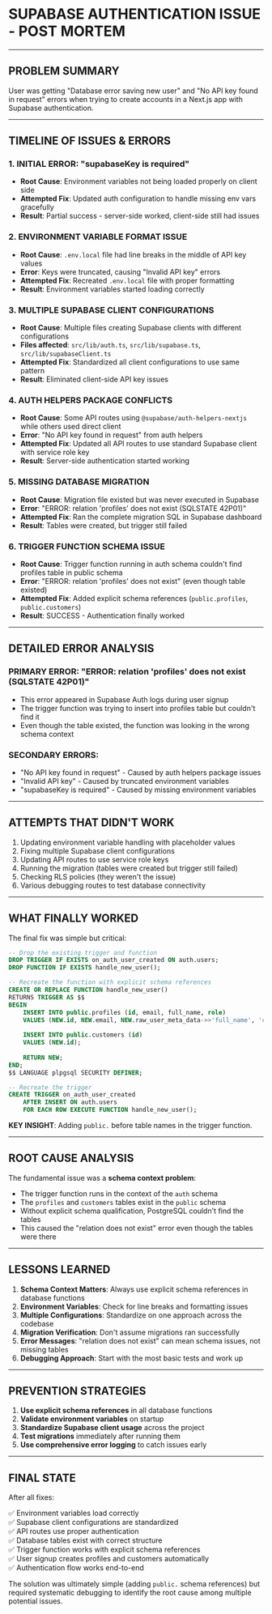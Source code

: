 # SUPABASE AUTHENTICATION ISSUE - POST MORTEM

---

## PROBLEM SUMMARY

User was getting "Database error saving new user" and "No API key found in request" errors when trying to create accounts in a Next.js app with Supabase authentication.

---

## TIMELINE OF ISSUES & ERRORS

### 1. INITIAL ERROR: "supabaseKey is required"
- **Root Cause**: Environment variables not being loaded properly on client side
- **Attempted Fix**: Updated auth configuration to handle missing env vars gracefully
- **Result**: Partial success - server-side worked, client-side still had issues

### 2. ENVIRONMENT VARIABLE FORMAT ISSUE
- **Root Cause**: `.env.local` file had line breaks in the middle of API key values
- **Error**: Keys were truncated, causing "Invalid API key" errors
- **Attempted Fix**: Recreated `.env.local` file with proper formatting
- **Result**: Environment variables started loading correctly

### 3. MULTIPLE SUPABASE CLIENT CONFIGURATIONS
- **Root Cause**: Multiple files creating Supabase clients with different configurations
- **Files affected**: `src/lib/auth.ts`, `src/lib/supabase.ts`, `src/lib/supabaseClient.ts`
- **Attempted Fix**: Standardized all client configurations to use same pattern
- **Result**: Eliminated client-side API key issues

### 4. AUTH HELPERS PACKAGE CONFLICTS
- **Root Cause**: Some API routes using `@supabase/auth-helpers-nextjs` while others used direct client
- **Error**: "No API key found in request" from auth helpers
- **Attempted Fix**: Updated all API routes to use standard Supabase client with service role key
- **Result**: Server-side authentication started working

### 5. MISSING DATABASE MIGRATION
- **Root Cause**: Migration file existed but was never executed in Supabase
- **Error**: "ERROR: relation 'profiles' does not exist (SQLSTATE 42P01)"
- **Attempted Fix**: Ran the complete migration SQL in Supabase dashboard
- **Result**: Tables were created, but trigger still failed

### 6. TRIGGER FUNCTION SCHEMA ISSUE
- **Root Cause**: Trigger function running in auth schema couldn't find profiles table in public schema
- **Error**: "ERROR: relation 'profiles' does not exist" (even though table existed)
- **Attempted Fix**: Added explicit schema references (`public.profiles`, `public.customers`)
- **Result**: SUCCESS - Authentication finally worked

---

## DETAILED ERROR ANALYSIS

### PRIMARY ERROR: "ERROR: relation 'profiles' does not exist (SQLSTATE 42P01)"
- This error appeared in Supabase Auth logs during user signup
- The trigger function was trying to insert into profiles table but couldn't find it
- Even though the table existed, the function was looking in the wrong schema context

### SECONDARY ERRORS:
- "No API key found in request" - Caused by auth helpers package issues
- "Invalid API key" - Caused by truncated environment variables
- "supabaseKey is required" - Caused by missing environment variables

---

## ATTEMPTS THAT DIDN'T WORK

1. Updating environment variable handling with placeholder values
2. Fixing multiple Supabase client configurations
3. Updating API routes to use service role keys
4. Running the migration (tables were created but trigger still failed)
5. Checking RLS policies (they weren't the issue)
6. Various debugging routes to test database connectivity

---

## WHAT FINALLY WORKED

The final fix was simple but critical:

```sql
-- Drop the existing trigger and function
DROP TRIGGER IF EXISTS on_auth_user_created ON auth.users;
DROP FUNCTION IF EXISTS handle_new_user();

-- Recreate the function with explicit schema references
CREATE OR REPLACE FUNCTION handle_new_user()
RETURNS TRIGGER AS $$
BEGIN
    INSERT INTO public.profiles (id, email, full_name, role)
    VALUES (NEW.id, NEW.email, NEW.raw_user_meta_data->>'full_name', 'customer');
    
    INSERT INTO public.customers (id)
    VALUES (NEW.id);
    
    RETURN NEW;
END;
$$ LANGUAGE plpgsql SECURITY DEFINER;

-- Recreate the trigger
CREATE TRIGGER on_auth_user_created
    AFTER INSERT ON auth.users
    FOR EACH ROW EXECUTE FUNCTION handle_new_user();
```

**KEY INSIGHT**: Adding `public.` before table names in the trigger function.

---

## ROOT CAUSE ANALYSIS

The fundamental issue was a **schema context problem**:
- The trigger function runs in the context of the `auth` schema
- The `profiles` and `customers` tables exist in the `public` schema
- Without explicit schema qualification, PostgreSQL couldn't find the tables
- This caused the "relation does not exist" error even though the tables were there

---

## LESSONS LEARNED

1. **Schema Context Matters**: Always use explicit schema references in database functions
2. **Environment Variables**: Check for line breaks and formatting issues
3. **Multiple Configurations**: Standardize on one approach across the codebase
4. **Migration Verification**: Don't assume migrations ran successfully
5. **Error Messages**: "relation does not exist" can mean schema issues, not missing tables
6. **Debugging Approach**: Start with the most basic tests and work up

---

## PREVENTION STRATEGIES

1. **Use explicit schema references** in all database functions
2. **Validate environment variables** on startup
3. **Standardize Supabase client usage** across the project
4. **Test migrations** immediately after running them
5. **Use comprehensive error logging** to catch issues early

---

## FINAL STATE

After all fixes:

✅ Environment variables load correctly  
✅ Supabase client configurations are standardized  
✅ API routes use proper authentication  
✅ Database tables exist with correct structure  
✅ Trigger function works with explicit schema references  
✅ User signup creates profiles and customers automatically  
✅ Authentication flow works end-to-end

The solution was ultimately simple (adding `public.` schema references) but required systematic debugging to identify the root cause among multiple potential issues. 
